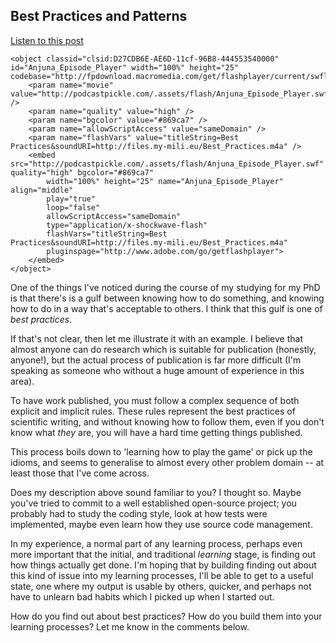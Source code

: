 Best Practices and Patterns 
---------------------------

<a href="http://files.my-mili.eu/Best_Practices.m4a">Listen to this post</a>


	<object classid="clsid:D27CDB6E-AE6D-11cf-96B8-444553540000" id="Anjuna_Episode_Player" width="100%" height="25" codebase="http://fpdownload.macromedia.com/get/flashplayer/current/swflash.cab">
		<param name="movie" value="http://podcastpickle.com/.assets/flash/Anjuna_Episode_Player.swf" />
		<param name="quality" value="high" />
		<param name="bgcolor" value="#869ca7" />
		<param name="allowScriptAccess" value="sameDomain" />
		<param name="flashVars" value="titleString=Best Practices&soundURI=http://files.my-mili.eu/Best_Practices.m4a" />
		<embed src="http://podcastpickle.com/.assets/flash/Anjuna_Episode_Player.swf" quality="high" bgcolor="#869ca7"
			width="100%" height="25" name="Anjuna_Episode_Player" align="middle"
			play="true"
			loop="false"								
			allowScriptAccess="sameDomain"
			type="application/x-shockwave-flash"
			flashVars="titleString=Best Practices&soundURI=http://files.my-mili.eu/Best_Practices.m4a"
			pluginspage="http://www.adobe.com/go/getflashplayer">
		</embed>
	</object>


One of the things I've noticed during the course of my studying for my PhD is that there's is a gulf between knowing how to do something, and knowing how to do in a way that's acceptable to others. I think that this gulf is one of *best practices*. 

If that's not clear, then let me illustrate it with an example. I believe that almost anyone can do research which is suitable for publication (honestly, anyone!), but the actual process of publication is far more difficult (I'm speaking as someone who without a huge amount of experience in this area). 

To have work published, you must follow a complex sequence of both explicit and implicit rules. These rules represent the best practices of scientific writing, and without knowing how to follow them, even if you don't know what *they* are, you will have a hard time getting things published. 

This process boils down to 'learning how to play the game' or pick up the idioms, and seems to generalise to almost every other problem domain -- at least those that I've come across. 

Does my description above sound familiar to you? I thought so. Maybe you've tried to commit to a well established open-source project; you probably had to study the coding style, look at how tests were implemented, maybe even learn how they use source code management. 

In my experience, a normal part of any learning process, perhaps even more important that the initial, and traditional *learning* stage, is finding out how things actually get done. I'm hoping that by building finding out about this kind of issue into my learning processes, I'll be able to get to a useful state, one where my output is usable by others, quicker, and perhaps not have to unlearn bad habits which I picked up when I started out.

How do you find out about best practices? How do you build them into your learning processes? Let me know in the comments below.